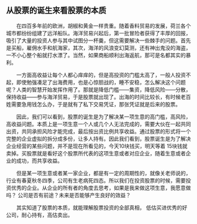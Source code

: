 ## 从股票的诞生来看股票的本质

&emsp;&emsp;在四百多年前的欧洲，胡椒和黄金一样贵重。随着香料贸易的发展，荷兰各个城市都纷纷组建了远洋船队。海洋贸易兴起后，第一批冒险者获得了丰厚的回报，吸引了大量的投资人参与其中试图分一杯羹，但这需要解决一些棘手的问题。首先是买船，雇佣水手和航海家，其次，海洋的风浪变幻莫测，还有神出鬼没的海盗，一不小心整个船就打水漂了。当然，如果商船顺利出海返航，那可是名都其实的暴利。  

&emsp;&emsp;一方面高收益让每个人都心痒痒的，但是高投资的门槛太高了，一般人投资不起，即使勉强凑足了出海费用，也是心惊胆战的，睡不安稳，怎么解决这个问题呢？人类的智慧开始发挥作用了。那就是降低门槛——集资，降低风险——分散，保持收益——参与海洋贸易，于是股票就出现了。出海的时间比较长，有时候老百姓需要急用钱怎么办，于是就有了私下交易凭证，那张凭证就是后来的股票。  

&emsp;&emsp;因此，我们可以看到，股票的诞生是为了解决某一项生意的高门槛，高风险，高收益问题。本质上是一项生意一个人或几个人无法完成的，需要大伙在一起共同出资，共同承担风险才能完成，最后按出资比例共享收益。通过股票的形式将一个完整的企业虚拟的拆分成多份，让多人持有。因此我们看到，股票诞生是为了解决企业经营的某些问题，并不是现在所看见的，今天10块钱买，明天等着 15块钱就卖掉。买股票就是看好这个股票所代表的这项生意或者对应企业，随着生意或者企业的成功，而共享收益。  

&emsp;&emsp;但是某一项生意或者某一家企业，都是有一定的周期性的，就像关老师说的，行业有春夏秋冬四季，公司有生老病死四态。所以我们在投资股票的时候，需要投资优秀的企业。从企业的所有者的角度去思考，如果是我来做这项生意，我愿意做吗？ 公司是否有前途？未来是否能够产生良好的效益？  

&emsp;&emsp;其实知道了股票的本质，就能理解股票投资的全部真相， 低估买进优秀的好公司，耐心持有，高估卖出。  

